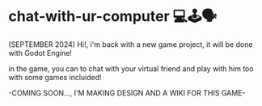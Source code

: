 # chat-with-ur-computer 💻🕹🗣
(SEPTEMBER 2024)
Hi!, i'm back with a new game project, it will be done with Godot Engine!

in the game, you can to chat with your virtual friend and play with him too with some games incluided!

-COMING SOON..., I'M MAKING DESIGN AND A WIKI FOR THIS GAME-
